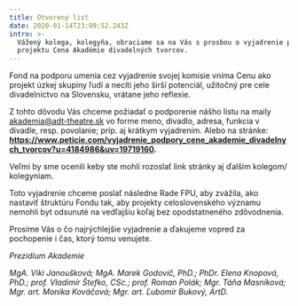 ```yaml
---
title: Otvorený list
date: 2020-01-14T23:09:52.243Z
intro: >-
  Vážený kolega, kolegyňa, obraciame sa na Vás s prosbou o vyjadrenie podpory
  projektu Cena Akadémie divadelných tvorcov.
---
```

Fond na podporu umenia cez vyjadrenie svojej komisie vníma Cenu ako projekt úzkej skupiny ľudí a necíti jeho širší potenciál, užitočný pre cele divadelníctvo na Slovensku, vrátane jeho reflexie.

Z tohto dôvodu Vás chceme požiadať o podporenie nášho listu na maily akademia@adt-theatre.sk vo forme meno, divadlo, adresa, funkcia v divadle, resp. povolanie; príp. aj krátkym vyjadrením. Alebo na stránke: **https://www.peticie.com/vyjadrenie_podpory_cene_akademie_divadelnych_tvorcov?u=4184986&uv=19719160.**

Veľmi by sme ocenili  keby ste mohli rozoslať link stránky aj ďalším kolegom/ kolegyniam.

Toto vyjadrenie chceme poslať následne Rade FPU, aby zvážila, ako nastaviť štruktúru Fondu tak, aby projekty celoslovenského významu nemohli byt odsunuté na vedľajšiu koľaj bez opodstatneného zdôvodnenia.

Prosíme Vás o čo najrýchlejšie vyjadrenie a ďakujeme vopred za pochopenie i čas, ktorý tomu venujete.

*Prezidium Akademie*

*MgA. Viki Janoušková; 
MgA. Marek Godovič, PhD.;
PhDr. Elena Knopová, PhD.;
prof. Vladimír Štefko, CSc.;
prof. Roman Polák;
Mgr. Táňa Masníková;
Mgr. art. Monika Kováčová;
Mgr. art. Ľubomír Bukový, ArtD.*
